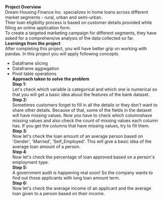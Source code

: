 <br><b>Project Overview</b></br>
Dream Housing Finance Inc. specializes in home loans across different market segments - rural, urban and semi-urban. <br> Thier loan eligibility process is based on customer details provided while filling an online application form.<br> To create a targeted marketing campaign for different segments, they have asked for a comprehensive analysis of the data collected so far.
<br><b>Learnings from the project</b></br>
After completing this project, you will have better grip on working with pandas. In this project you will apply following concepts.<br>
* Dataframe slicing<br>
* Dataframe aggregation<br>
* Pivot table operations
<br><b>Approach taken to solve the problem</b><br>
<b>Step 1:</b><br>
Let's check which variable is categorical and which one is numerical so that you will get a basic idea about the features of the bank dataset.<br>
<b>Step 2:</b><br> Sometimes customers forget to fill in all the details or they don't want to share other details.
Because of that, some of the fields in the dataset will have missing values.
Now you have to check which columnshave missing values and also check the count of missing values each column has.
If you get the columns that have missing values, try to fill them.<br>
<b>Step 3</b>: <br>Now let's check the loan amount of an average person based on 'Gender', 'Married', 'Self_Employed'.
This will give a basic idea of the average loan amount of a person.<br>
<b>Step 4</b>: <br>Now let's check the percentage of loan approved based on a person's employment type.<br>
<b>Step 5:</b><br> A government audit is happening real soon! So the company wants to find out those applicants with long loan amount term.<br>
<b>Step 6:</b><br> Now let's check the average income of an applicant and the average loan given to a person based on their income.
